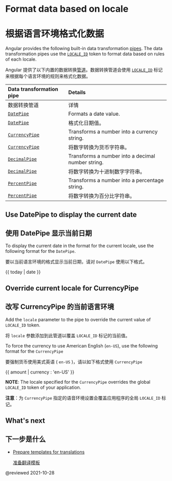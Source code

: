 # Format data based on locale

# 根据语言环境格式化数据

Angular provides the following built-in data transformation [pipes][AioGuideGlossaryPipe].  The data transformation pipes use the [`LOCALE_ID`][AioApiCoreLocaleId] token to format data based on rules of each locale.

Angular 提供了以下内置的数据转换[管道][AioGuideGlossaryPipe]。数据转换管道会使用 [`LOCALE_ID`][AioApiCoreLocaleId] 标记来根据每个语言环境的规则来格式化数据。

| Data transformation pipe | Details |
| :----------------------- | :------ |
| 数据转换管道 | 详情 |
| [`DatePipe`][AioApiCommonDatepipe] | Formats a date value. |
| [`DatePipe`][AioApiCommonDatepipe] | 格式化日期值。 |
| [`CurrencyPipe`][AioApiCommonCurrencypipe] | Transforms a number into a currency string. |
| [`CurrencyPipe`][AioApiCommonCurrencypipe] | 将数字转换为货币字符串。 |
| [`DecimalPipe`][AioApiCommonDecimalpipe] | Transforms a number into a decimal number string. |
| [`DecimalPipe`][AioApiCommonDecimalpipe] | 将数字转换为十进制数字字符串。 |
| [`PercentPipe`][AioApiCommonPercentpipe] | Transforms a number into a percentage string. |
| [`PercentPipe`][AioApiCommonPercentpipe] | 将数字转换为百分比字符串。 |

## Use DatePipe to display the current date

## 使用 DatePipe 显示当前日期

To display the current date in the format for the current locale, use the following format for the `DatePipe`.

要以当前语言环境的格式显示当前日期，请对 `DatePipe` 使用以下格式。

<!--todo: replace with code-example -->

<code-example format="typescript" language="typescript">

{{ today | date }}

</code-example>

## Override current locale for CurrencyPipe

## 改写 CurrencyPipe 的当前语言环境

Add the `locale` parameter to the pipe to override the current value of `LOCALE_ID` token.

将 `locale` 参数添加到此管道以覆盖 `LOCALE_ID` 标记的当前值。

To force the currency to use American English (`en-US`), use the following format for the `CurrencyPipe`

要强制货币使用美式英语 ( `en-US` )，请以如下格式使用 `CurrencyPipe` 

<!--todo: replace with code-example -->

<code-example format="typescript" language="typescript">

{{ amount | currency : 'en-US' }}

</code-example>

<div class="alert is-helpful">

**NOTE**: The locale specified for the `CurrencyPipe` overrides the global `LOCALE_ID` token of your application.

**注意**：为 `CurrencyPipe` 指定的语音环境设置会覆盖应用程序的全局 `LOCALE_ID` 标记。

</div>

## What's next

## 下一步是什么

- [Prepare templates for translations][AioGuideI18nCommonPrepare]

  [准备翻译模板][AioGuideI18nCommonPrepare]

<!-- links -->

[AioApiCommonCurrencypipe]: api/common/CurrencyPipe "CurrencyPipe | Common - API | Angular"

[AioApiCommonDatepipe]: api/common/DatePipe "DatePipe | Common - API | Angular"

[AioApiCommonDecimalpipe]: api/common/DecimalPipe "DecimalPipe | Common - API | Angular"

[AioApiCommonPercentpipe]: api/common/PercentPipe "PercentPipe | Common - API | Angular"

[AioApiCoreLocaleId]: api/core/LOCALE_ID "LOCALE_ID | Core - API | Angular"

[AioGuideGlossaryPipe]: guide/glossary#pipe "pipe - Glossary | Angular"

[AioGuideI18nCommonPrepare]: guide/i18n-common-prepare "Prepare templates for translations | Angular"

<!-- external links -->

<!-- end links -->

@reviewed 2021-10-28
